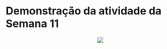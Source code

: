 # Demonstração da atividade da Semana 11
<div align="center">
    <img src="https://i.ibb.co/4FdPhmF/Design-sem-nome-2.gif"</img> 
</div>

